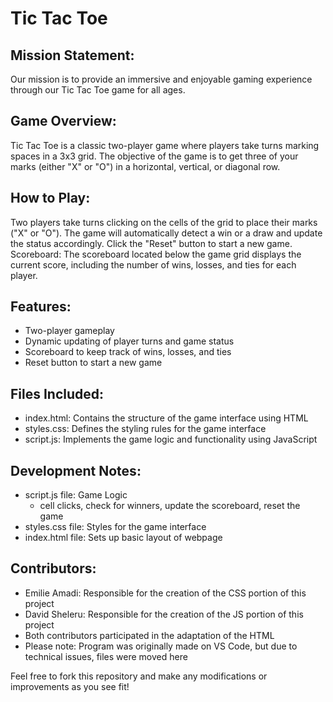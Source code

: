 # Tic Tac Toe

## Mission Statement: 
Our mission is to provide an immersive and enjoyable gaming experience through our Tic Tac Toe game for all ages. 

## Game Overview:
Tic Tac Toe is a classic two-player game where players take turns marking spaces in a 3x3 grid. The objective of the game is to get three of your marks (either "X" or "O") in a horizontal, vertical, or diagonal row.

## How to Play:
Two players take turns clicking on the cells of the grid to place their marks ("X" or "O"). The game will automatically detect a win or a draw and update the status accordingly. Click the "Reset" button to start a new game.
Scoreboard: The scoreboard located below the game grid displays the current score, including the number of wins, losses, and ties for each player.

## Features:
* Two-player gameplay
* Dynamic updating of player turns and game status
* Scoreboard to keep track of wins, losses, and ties
* Reset button to start a new game

## Files Included:
* index.html: Contains the structure of the game interface using HTML
* styles.css: Defines the styling rules for the game interface
* script.js: Implements the game logic and functionality using JavaScript

## Development Notes:
* script.js file: Game Logic 
    - cell clicks, check for winners, update the scoreboard, reset the game
* styles.css file: Styles for the game interface
* index.html file: Sets up basic layout of webpage

## Contributors: 
* Emilie Amadi: Responsible for the creation of the CSS portion of this project
* David Sheleru: Responsible for the creation of the JS portion of this project
* Both contributors participated in the adaptation of the HTML
* Please note: Program was originally made on VS Code, but due to technical issues, files were moved here

Feel free to fork this repository and make any modifications or improvements as you see fit! 
